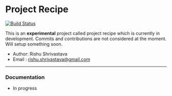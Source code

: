 # Project Recipe

[![Build Status](https://travis-ci.org/rishuatgithub/projectrecipe.svg?branch=master)](https://travis-ci.org/rishuatgithub/projectrecipe)

This is an **experimental** project called project recipe which is currently in development. Commits and contributions are not considered at the moment. Will setup something soon.

- Author: Rishu Shrivastava
- Email : rishu.shrivastava@gmail.com

---

### Documentation
- In progress
